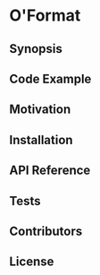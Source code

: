 # O'Format

## Synopsis

## Code Example

## Motivation

## Installation

## API Reference

## Tests

## Contributors

## License

